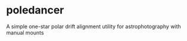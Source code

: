 # poledancer
A simple one-star polar drift alignment utility for astrophotography with manual mounts

